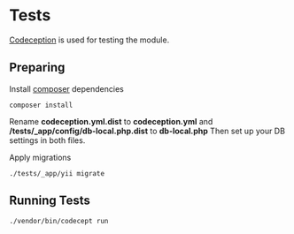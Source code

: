 # Tests

[Codeception](https://codeception.com/) is used for testing the module.

Preparing
---------

Install [composer](http://getcomposer.org/download/) dependencies
```
composer install
``` 

Rename **codeception.yml.dist** to **codeception.yml** and **/tests/\_app/config/db-local.php.dist** to **db-local.php**
Then set up your DB settings in both files.

Apply migrations
```
./tests/_app/yii migrate
```

Running Tests
-------------

```
./vendor/bin/codecept run
```